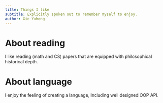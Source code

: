 ```yaml
---
title: Things I like
subtitle: Explicitly spoken out to remember myself to enjoy.
author: Xie Yuheng
---
```


# About reading

I like reading (math and CS) papers that are
equipped with philosophical historical depth.

# About language

I enjoy the feeling of creating a language,
Including well designed OOP API.
